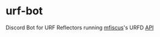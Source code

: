 # urf-bot
 Discord Bot for URF Reflectors running [mfiscus](https://github.com/mfiscus)'s URFD [API](https://github.com/mfiscus/urfd-docker/blob/main/custom/var/www/urfd/api/1.0/reflector/index.php)
